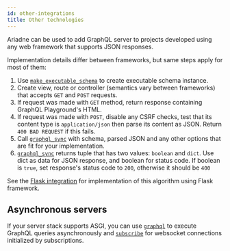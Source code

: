 ```yaml
---
id: other-integrations
title: Other technologies
---
```



Ariadne can be used to add GraphQL server to projects developed using any web framework that supports JSON responses.

Implementation details differ between frameworks, but same steps apply for most of them:

1. Use [`make_executable_schema`](ariadne-reference.md#make_executable_schema) to create executable schema instance.
2. Create view, route or controller (semantics vary between frameworks) that accepts `GET` and `POST` requests.
3. If request was made with `GET` method, return response containing GraphQL Playground's HTML.
4. If request was made with `POST`, disable any CSRF checks, test that its content type is `application/json` then parse its content as JSON. Return `400 BAD REQUEST` if this fails.
5. Call [`graphql_sync`](ariadne-reference.md#graphql_sync) with schema, parsed JSON and any other options that are fit for your implementation.
6. [`graphql_sync`](ariadne-reference.md#graphql_sync) returns tuple that has two values: `boolean` and `dict`. Use dict as data for JSON response, and boolean for status code. If boolean is `true`, set response's status code to `200`, otherwise it should be `400`

See the [Flask integration](flask-integration.md) for implementation of this algorithm using Flask framework.


## Asynchronous servers

If your server stack supports ASGI, you can use [`graphql`](ariadne-reference.md#graphql) to execute GraphQL queries asynchronously and [`subscribe`](ariadne-reference.md#subscribe) for websocket connections initialized by subscriptions.
